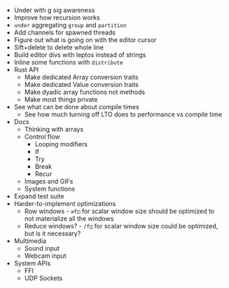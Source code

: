 - Under with g sig awareness
- Improve how recursion works
- `under` aggregating `group` and `partition`
- Add channels for spawned threads
- Figure out what is going on with the editor cursor
- Sift+delete to delete whole line
- Build editor divs with leptos instead of strings
- Inline some functions with `distribute`
- Rust API
  - Make dedicated Array conversion traits
  - Make dedicated Value conversion traits
  - Make dyadic array functions not methods
  - Make most things private
- See what can be done about compile times
  - See how much turning off LTO does to performance vs compile time
- Docs
  - Thinking with arrays
  - Control flow
    - Looping modifiers
    - If
    - Try
    - Break
    - Recur
  - Images and GIFs
  - System functions
- Expand test suite
- Harder-to-implement optimizations
  - Row windows - `≡f◫` for scalar window size should be optimized to not materialize all the windows
  - Reduce windows? - `/f◫` for scalar window size could be optimized, but is it necessary?
- Multimedia
  - Sound input
  - Webcam input
- System APIs
  - FFI
  - UDP Sockets
